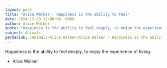 ```yaml
---
layout: post
title: "Alice Walker - Happiness is the ability to feel"
date: 2024-12-28 12:00:00 -0000
author: Alice Walker
quote: "Happiness is the ability to feel deeply, to enjoy the experience of living."
subject: Animals
permalink: /Animals/Alice Walker/Alice Walker - Happiness is the ability to feel
---
```


Happiness is the ability to feel deeply, to enjoy the experience of living.

- Alice Walker
